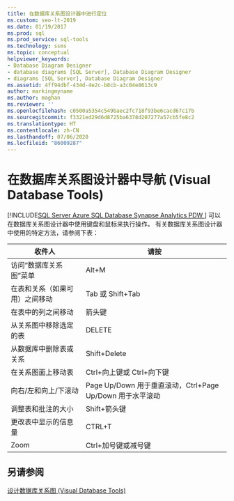 ```yaml
---
title: 在数据库关系图设计器中进行定位
ms.custom: seo-lt-2019
ms.date: 01/19/2017
ms.prod: sql
ms.prod_service: sql-tools
ms.technology: ssms
ms.topic: conceptual
helpviewer_keywords:
- Database Diagram Designer
- database diagrams [SQL Server], Database Diagram Designer
- diagrams [SQL Server], Database Diagram Designer
ms.assetid: 4ff94dbf-434d-4e2c-b8cb-a3c04e8613c9
author: markingmyname
ms.author: maghan
ms.reviewer: ''
ms.openlocfilehash: c0500a5354c549baec2fc718f93be6cacd67c17b
ms.sourcegitcommit: f3321ed29d6d8725ba6378d207277a57cb5fe8c2
ms.translationtype: HT
ms.contentlocale: zh-CN
ms.lasthandoff: 07/06/2020
ms.locfileid: "86009287"
---
```

# <a name="navigate-in-database-diagram-designer-visual-database-tools"></a>在数据库关系图设计器中导航 (Visual Database Tools)
[!INCLUDE[SQL Server Azure SQL Database Synapse Analytics PDW ](../../includes/applies-to-version/sql-asdb-asdbmi-asa-pdw.md)]
可以在数据库关系图设计器中使用键盘和鼠标来执行操作。 有关数据库关系图设计器中使用的特定方法，请参阅下表：  
  
|**收件人**|**请按**|  
|----------|-------------|  
|访问“数据库关系图”菜单|Alt+M|  
|在表和关系（如果可用）之间移动|Tab 或 Shift+Tab|  
|在表中的列之间移动|箭头键|  
|从关系图中移除选定的表|DELETE|  
|从数据库中删除表或关系|Shift+Delete|  
|在关系图面上移动表|Ctrl+向上键或 Ctrl+向下键|  
|向右/左和向上/下滚动|Page Up/Down 用于垂直滚动，Ctrl+Page Up/Down 用于水平滚动|  
|调整表和批注的大小|Shift+箭头键|  
|更改表中显示的信息量|CTRL+T|  
|Zoom|Ctrl+加号键或减号键|  
  
## <a name="see-also"></a>另请参阅  
[设计数据库关系图 (Visual Database Tools)](../../ssms/visual-db-tools/design-database-diagrams-visual-database-tools.md)  
  
